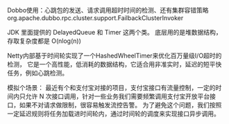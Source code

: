 Dobbo使用：心跳包的发送、请求调用超时时间的检测、还有集群容错策略
org.apache.dubbo.rpc.cluster.support.FailbackClusterInvoker

JDK 里面提供的 DelayedQueue 和 Timer 这两个类。
底层用的是堆数据结构，存取复杂度都是 O(nlog(n))

Netty内部基于时间轮实现了一个HashedWheelTimer来优化百万量级I/O超时的检测，
它是一个高性能，低消耗的数据结构，它适合用非准实时，延迟的短平快任务，例如心跳检测。

模拟个场景：
最近有个和支付宝对接的项目，支付宝接口有流量控制，一定的时间内只允许 N 次接口调用，针对一些业务我们需要频繁调用支付宝开放平台接口，如果不对请求做限制，很容易触发流控告警。
为了避免这个问题，我们按照一定延迟规则将任务加载进时间轮内，通过时间轮的调度来实现接口异步调用。
